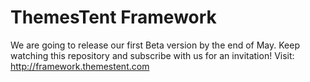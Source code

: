 ThemesTent Framework
=====================

We are going to release our first Beta version by the end of May. Keep watching this repository and subscribe with us for an invitation!
Visit: http://framework.themestent.com
